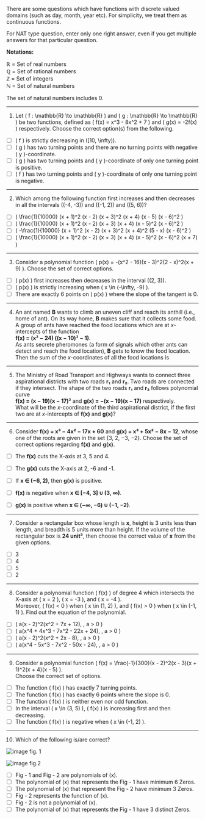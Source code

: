 There are some questions which have functions with discrete valued domains (such as day, month, year etc). For simplicity, we treat them as continuous functions.

For NAT type question, enter only one right answer, even if you get multiple answers for that particular question.

**Notations:**

ℝ = Set of real numbers  
ℚ = Set of rational numbers  
ℤ = Set of integers  
ℕ = Set of natural numbers  

The set of natural numbers includes 0.

---

1) Let \( f : \mathbb{R} \to \mathbb{R} \) and \( g : \mathbb{R} \to \mathbb{R} \) be two functions, defined as \( f(x) = x^3 - 8x^2 + 7 \) and \( g(x) = -2f(x) \) respectively. Choose the correct option(s) from the following.  

- [ ] \( f \) is strictly decreasing in \([10, \infty)\).  
- [ ] \( g \) has two turning points and there are no turning points with negative \( y \)-coordinate.  
- [ ] \( g \) has two turning points and \( y \)-coordinate of only one turning point is positive.  
- [ ] \( f \) has two turning points and \( y \)-coordinate of only one turning point is negative.  

---

2) Which among the following function first increases and then decreases in all the intervals \((-4, -3)\) and \((-1, 2)\) and \((5, 6)\)?  

- [ ] \( \frac{1}{10000} (x + 1)^2 (x - 2) (x + 3)^2 (x + 4) (x - 5) (x - 6)^2 \)  
- [ ] \( \frac{1}{10000} (x + 1)^2 (x - 2) (x + 3) (x + 4) (x - 5)^2 (x - 6)^2 \)  
- [ ] \( -\frac{1}{10000} (x + 1)^2 (x - 2) (x + 3)^2 (x + 4)^2 (5 - x) (x - 6)^2 \)  
- [ ] \( \frac{1}{10000} (x + 1)^2 (x - 2) (x + 3) (x + 4) (x - 5)^2 (x - 6)^2 (x + 7) \)  

---

 3) Consider a polynomial function \( p(x) = -(x^2 - 16)(x - 3)^2(2 - x)^2(x + 9) \). Choose the set of correct options.  

- [ ] \( p(x) \) first increases then decreases in the interval \((2, 3)\).  
- [ ] \( p(x) \) is strictly increasing when \( x \in (-\infty, -9) \).  
- [ ] There are exactly 6 points on \( p(x) \) where the slope of the tangent is 0.

---

4) An ant named **B** wants to climb an uneven cliff and reach its anthill (i.e., home of ant). On its way home, **B** makes sure that it collects some food. A group of ants have reached the food locations which are at *x*-intercepts of the function  
**f(x) = (x² − 24) \((x − 10)³ − 1\)**.  
As ants secrete pheromones (a form of signals which other ants can detect and reach the food location), **B** gets to know the food location. Then the sum of the *x*-coordinates of all the food locations is  


---

5) The Ministry of Road Transport and Highways wants to connect three aspirational districts with two roads **r₁** and **r₂**. Two roads are connected if they intersect. The shape of the two roads **r₁** and **r₂** follows polynomial curve  
**f(x) = (x − 19)(x − 17)²** and **g(x) = −(x − 19)(x − 17)** respectively.  
What will be the *x*-coordinate of the third aspirational district, if the first two are at *x*-intercepts of **f(x)** and **g(x)**?  


---

6) Consider **f(x) = x³ − 4x² − 17x + 60** and **g(x) = x³ + 5x² − 8x − 12**, whose one of the roots are given in the set {3, 2, −3, −2}. Choose the set of correct options regarding **f(x)** and **g(x)**.  

- [ ] The **f(x)** cuts the X-axis at 3, 5 and 4.  
- [ ] The **g(x)** cuts the X-axis at 2, -6 and -1.  
- [ ] If **x ∈ (−6, 2)**, then **g(x)** is positive.  
- [ ] **f(x)** is negative when **x ∈ [−4, 3] ∪ (3, ∞)**.  
- [ ] **g(x)** is positive when **x ∈ (−∞, −6) ∪ (−1, −2)**.  


---

7) Consider a rectangular box whose length is **x**, height is 3 units less than length, and breadth is 5 units more than height. If the volume of the rectangular box is **24 unit³**, then choose the correct value of **x** from the given options.  

- [ ] 3  
- [ ] 4  
- [ ] 5  
- [ ] 2  

---

8) Consider a polynomial function \( f(x) \) of degree 4 which intersects the X-axis at \( x = 2 \), \( x = -3 \), and \( x = -4 \).  
Moreover, \( f(x) < 0 \) when \( x \in (1, 2) \), and \( f(x) > 0 \) when \( x \in (-1, 1) \). Find out the equation of the polynomial.  

- [ ] \( a(x - 2)^2(x^2 + 7x + 12), \, a > 0 \)  
- [ ] \( a(x^4 + 4x^3 - 7x^2 - 22x + 24), \, a > 0 \)  
- [ ] \( a(x - 2)^2(x^2 + 2x - 8), \, a > 0 \)  
- [ ] \( a(x^4 - 5x^3 - 7x^2 - 50x - 24), \, a > 0 \)  

---

9) Consider a polynomial function \( f(x) = \frac{-1}{300}(x - 2)^2(x - 3)(x + 1)^2(x + 4)(x - 5) \).  
Choose the correct set of options.  

- [ ] The function \( f(x) \) has exactly 7 turning points.  
- [ ] The function \( f(x) \) has exactly 6 points where the slope is 0.  
- [ ] The function \( f(x) \) is neither even nor odd function.  
- [ ] In the interval \( x \in (3, 5) \), \( f(x) \) is increasing first and then decreasing.  
- [ ] The function \( f(x) \) is negative when \( x \in (-1, 2) \).  

---


10) Which of the following is/are correct?  

![image](https://github.com/user-attachments/assets/3431009c-2cc8-401a-8f6c-25f6b3ccaa99)
fig. 1

![image](https://github.com/user-attachments/assets/1bf42812-092f-40c3-935d-2c5bd5d58a2d)
fig.2

- [ ] Fig - 1 and Fig - 2 are polynomials of \(x\).  
- [ ] The polynomial of \(x\) that represents the Fig - 1 have minimum 6 Zeros.  
- [ ] The polynomial of \(x\) that represent the Fig - 2 have minimum 3 Zeros.  
- [ ] Fig - 2 represents the function of \(x\).  
- [ ] Fig - 2 is not a polynomial of \(x\).  
- [ ] The polynomial of \(x\) that represents the Fig - 1 have 3 distinct Zeros.
